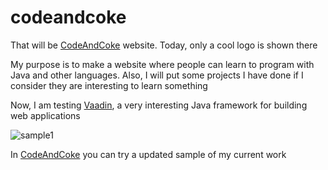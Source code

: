 codeandcoke
===========
That will be [CodeAndCoke](http://www.codeandcoke.com) website. Today, only a cool logo is shown there

My purpose is to make a website where people can learn to program with Java and other languages. Also, I will put some projects I have done
if I consider they are interesting to learn something

Now, I am testing [Vaadin](http://vaadin.com), a very interesting Java framework for building web applications

![sample1](http://www.codeandcoke.com/sample1.png)

In [CodeAndCoke](http://www.codeandcoke:8080/codeandcoke) you can try a updated sample of my current work
